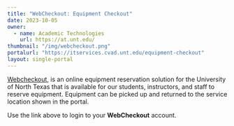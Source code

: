 ```yaml
---
title: "WebCheckout: Equipment Checkout"
date: 2023-10-05
owner:
  - name: Academic Technologies
    url: https://at.unt.edu/ 
thumbnail: "/img/webcheckout.png"
portalurl: "https://itservices.cvad.unt.edu/equipment-checkout"
layout: single-portal
---
```

[Webcheckout](https://itservices.cvad.unt.edu/equipment-checkout/ 'Webcheckout'), is an online equipment reservation solution for the University of North Texas that is available for our students, instructors, and staff to reserve equipment.  Equipment can be picked up and returned to the service location shown in the portal.

Use the link above to login to your **WebCheckout** account. 